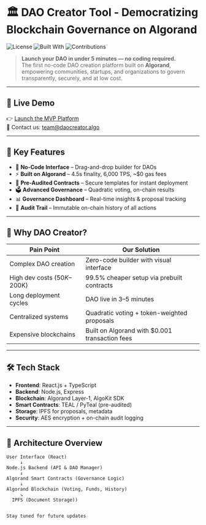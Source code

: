 # 🏛️ DAO Creator Tool - Democratizing Blockchain Governance on Algorand

![License](https://img.shields.io/badge/license-MIT-blue.svg)
![Built With](https://img.shields.io/badge/Built%20With-React%2C%20Node.js%2C%20Algorand-blue)
![Contributions](https://img.shields.io/badge/contributions-welcome-brightgreen)

> **Launch your DAO in under 5 minutes — no coding required.**  
> The first no-code DAO creation platform built on **Algorand**, empowering communities, startups, and organizations to govern transparently, securely, and at low cost.


---

## 🚀 Live Demo
👉 [Launch the MVP Platform](https://live.daocreator.algo)  
📧 Contact us: [team@daocreator.algo](mailto:team@daocreator.algo)

---

## 📌 Key Features

- 🔧 **No-Code Interface** – Drag-and-drop builder for DAOs
- ⚡ **Built on Algorand** – 4.5s finality, 6,000 TPS, ~$0 gas fees
- 🔐 **Pre-Audited Contracts** – Secure templates for instant deployment
- 🗳️ **Advanced Governance** – Quadratic voting, on-chain results
- 📊 **Governance Dashboard** – Real-time insights & proposal tracking
- 📁 **Audit Trail** – Immutable on-chain history of all actions

---

## 🧠 Why DAO Creator?

| Pain Point                    | Our Solution                                   |
|-------------------------------|------------------------------------------------|
| Complex DAO creation          | Zero-code builder with visual interface        |
| High dev costs ($50K–$200K)   | 99.5% cheaper setup via prebuilt contracts     |
| Long deployment cycles        | DAO live in 3–5 minutes                        |
| Centralized systems           | Quadratic voting + token-weighted proposals    |
| Expensive blockchains         | Built on Algorand with $0.001 transaction fees |

---

## 🛠️ Tech Stack

- **Frontend**: React.js + TypeScript
- **Backend**: Node.js, Express
- **Blockchain**: Algorand Layer-1, AlgoKit SDK
- **Smart Contracts**: TEAL / PyTeal (pre-audited)
- **Storage**: IPFS for proposals, metadata
- **Security**: AES encryption + on-chain audit logging

---

## 🧱 Architecture Overview

```plaintext
User Interface (React)
     ↓
Node.js Backend (API & DAO Manager)
     ↓
Algorand Smart Contracts (Governance Logic)
     ↓
Algorand Blockchain (Voting, Funds, History)
     ↘
  IPFS (Document Storage))


Stay tuned for future updates
